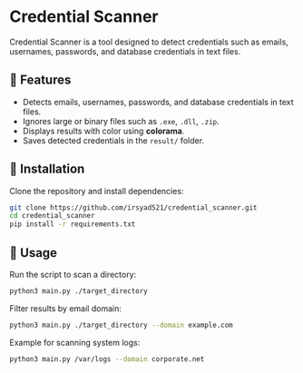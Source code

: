# Credential Scanner

Credential Scanner is a tool designed to detect credentials such as emails, usernames, passwords, and database credentials in text files.

## 📌 Features
- Detects emails, usernames, passwords, and database credentials in text files.
- Ignores large or binary files such as `.exe`, `.dll`, `.zip`.
- Displays results with color using **colorama**.
- Saves detected credentials in the `result/` folder.

## 🔧 Installation
Clone the repository and install dependencies:
```bash
git clone https://github.com/irsyad521/credential_scanner.git
cd credential_scanner
pip install -r requirements.txt
```

## 🚀 Usage
Run the script to scan a directory:
```bash
python3 main.py ./target_directory
```
Filter results by email domain:
```bash
python3 main.py ./target_directory --domain example.com
```
Example for scanning system logs:
```bash
python3 main.py /var/logs --domain corporate.net
```



